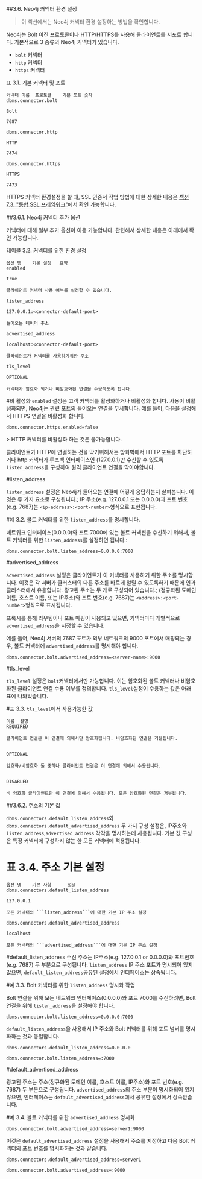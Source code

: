 ##3.6. Neo4j 커넥터 환경 설정 

> 이 섹션에서는 Neo4j 커넥터 환경 설정하는 방법을 확인합니다. 

Neo4j는 Bolt 이진 프로토콜이나 HTTP/HTTPS를 사용해 클라이언트를 서포트 합니다. 기본적으로 3 종류의 Neo4j 커넥터가 있습니다. 

+ ```bolt``` 커넥터
+ ```http``` 커넥터
+ ```https``` 커넥터


표 3.1. 기본 커넥터 및 포트

```
커넥터 이름 	프로토콜 	기본 포트 숫자
dbms.connector.bolt

Bolt

7687

dbms.connector.http

HTTP

7474

dbms.connector.https

HTTPS

7473
```


HTTPS 커넥터 환경설정을 할 떄, SSL 인증서 작업 방법에 대한 상세한 내용은 [섹션 7.3. "통합 SSL 프레임워크"]("https://neo4j.com/docs/operations-manual/current/security/ssl-framework/")에서 확인 가능합니다. 


##3.6.1. Neo4j 커넥터 추가 옵션 

커넥터에 대해 일부 추가 옵션이 이용 가능합니다. 관련해서 상세한 내용은 아래에서 확인 가능합니다. 


테이블 3.2. 커넥터를 위한 환경 설정

```
옵션 명 	기본 설정 	요약
enabled

true

클라이언트 커넥터 사용 여부를 설정할 수 있습니다. 

listen_address

127.0.0.1:<connector-default-port>

들어오는 데이터 주소

advertised_address

localhost:<connector-default-port>

클라이언트가 커넥터를 사용하기위한 주소

tls_level

OPTIONAL

커넥터가 암호화 되거나 비암호화된 연결을 수용하도록 합니다. 
```


#비 활성화 
```enabled``` 설정은 고객 커넥터를 활성화하거나 비활성화 합니다. 사용이 비활성화되면, Neo4j는 관련 포트의 들어오는 연결을 무시합니다. 예를 들어, 다음을 설정해서 HTTPS 연결을 비활성화 합니다.  

```dbms.connector.https.enabled=false```

<span class="glyphicon glyphicon-info-sign" aria-hidden="true"></span> > HTTP 커넥터를 비활성화 하는 것은 불가능합니다. 

클라이언트가 HTTP에 연결하는 것을 막기위해서는 방화벽에서 HTTP 포트를 차단하거나 http 커넥터가 루프백 인터페이스인 (127.0.0.1)만 수신할 수 있도록 ```listen_address```을 구성하여 원격 클라이언트 연결을 막아야합니다. 


#listen_address

```listen_address``` 설정은 Neo4j가 들어오는 연결에 어떻게 응답하는지 살펴봅니다. 이것은 두 가지 요소로 구성됩니다.; IP 주소(e.g. 127.0.0.1 또는 0.0.0.0)과 포트 번호(e.g. 7687)는 ```<ip-address>:<port-number>```형식으로 표현됩니다.

#예 3.2. 볼트 커넥터를 위한 ```listen_address```를 명시합니다. 

네트워크 인터페이스(0.0.0.0)와 포트 7000에 있는 볼트 커넥션을 수신하기 위해서, 볼트 커넥터를 위한 ```listen_address```를 설정하면 됩니다.:

```
dbms.connector.bolt.listen_address=0.0.0.0:7000
```

#advertised_address

```advertised_address``` 설정은 클라이언트가 이 커넥터를 사용하기 위한 주소를 명시합니다. 이것은 각 서버가 클러스터의 다른 주소를 바르게 알릴 수 있도록하기 때문에 인과 클러스터에서 유용합니다. 광고된 주소는 두 개로 구성되어 있습니다.; (정규화된 도메인 이름, 호스트 이름, 또는 IP주소)와 포트 번호(e.g. 7687)는 ```<address>:<port-number>```형식으로 표시됩니다.


프록시를 통해 라우팅이나 포트 매핑이 사용되고 있으면, 커넥터마다 개별적으로 ```advertised_address```을 지정할 수 있습니다. 


예를 들어, Neo4j 서버의 7687 포트가 외부 네트워크의 9000 포트에서 매핑되는 경우, 볼트 커넥터에 ```advertised_address```를 명시해야 합니다. 

```
dbms.connector.bolt.advertised_address=<server-name>:9000
```

#tls_level

```tls_level``` 설정은 ```bolt```커넥터에서만 가능합니다. 이는 암호화된 볼트 커넥터나 비암호화된 클라이언트 연결 수용 여부를 정의합니다. ```tls_level```설정이 수용하는 값은 아래 표에 나와있습니다.

#표 3.3. ```tls_level```에서 사용가능한 값

```
이름 	설명
REQUIRED

클라이언트 연결은 이 연결에 의해서만 암호화됩니다. 비암호화된 연결은 거절됩니다. 


OPTIONAL

암호화/비암호화 둘 중하나 클라이언트 연결은 이 연결에 의해서 수용됩니다. 


DISABLED

비 암호화 클라이언트만 이 연결에 의해서 수용됩니다. 모든 암호화된 연결은 거부됩니다.
```

##3.6.2. 주소의 기본 값

```dbms.connectors.default_listen_address```와 ```dbms.connectors.default_advertised_address``` 두 가지 구성 설정은, IP주소와 ```listen_address```,```advertised_address``` 각각을 명시하는데 사용됩니다. 기본 값 구성은 특정 커넥터에 구성하지 않는 한 모든 커넥터에 적용됩니다. 

# 표 3.4. 주소 기본 설정

```
옵션 명 	기본 사항      설명
dbms.connectors.default_listen_address

127.0.0.1

모든 커넥터의 ```listen_address```에 대한 기본 IP 주소 설정

dbms.connectors.default_advertised_address

localhost

모든 커넥터의 ```advertised_address```에 대한 기본 IP 주소 설정
```


#default_listen_address
수신 주소는  IP주소(e.g. 127.0.0.1 or 0.0.0.0)와 포트번호 (e.g. 7687) 두 부분으로 구성됩니다. ```listen_address``` IP 주소 포트가 명시되어 있지많으면, ```default_listen_address```공유된 설정에서 인터페이스는 상속됩니다.

#예 3.3. Bolt 커넥터를 위한 ```listen_address``` 명시화 작업


Bolt 연결을 위해 모든 네트워크 인터페이스(0.0.0.0)와 포트 7000를 수신하려면, Bolt 연결을 위해 ```listen_address```을 설정해야 합니다. 

```dbms.connector.bolt.listen_address=0.0.0.0:7000```

```default_listen_address```을 사용해서 IP 주소와 Bolt 커넥터를 위해 포트 넘버를 명시화하는 것과 동일합니다. 

```
dbms.connectors.default_listen_address=0.0.0.0

dbms.connector.bolt.listen_address=:7000
```


#default_advertised_address

광고된 주소는 주소(정규화된 도메인 이름, 호스트 이름, IP주소)와 포트 번호(e.g. 7687) 두 부분으로 구성됩니다. ```advertised_address```의 주소 부분이 명시화되어 있지 않으면, 인터페이스는 ```default_advertised_address```에서 공유한 설정에서 상속받습니다. 

#예 3.4. 볼트 커넥터를 위한 ```advertised_address``` 명시화

```dbms.connector.bolt.advertised_address=server1:9000```

이것은 ```default_advertised_address``` 설정을 사용해서 주소를 지정하고 다음 Bolt 커넥터의 포트 번호를 명시화하는 것과 같습니다. 
 

```
dbms.connectors.default_advertised_address=server1

dbms.connector.bolt.advertised_address=:9000
```